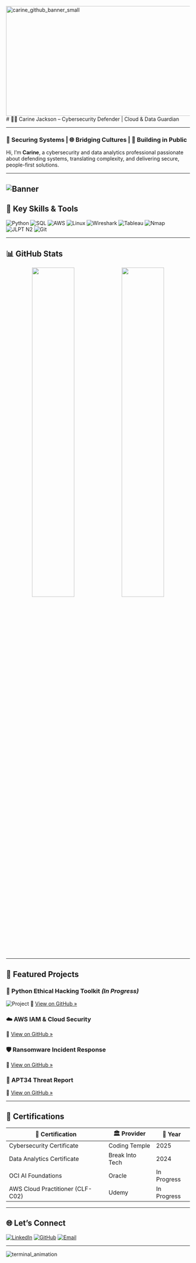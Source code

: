 <img width="800" height="300" alt="carine_github_banner_small" src="https://github.com/user-attachments/assets/070d50de-9137-4785-806a-451c72ca0975" />
# 👩‍💻 Carine Jackson – Cybersecurity Defender | Cloud & Data Guardian

---

### 🔐 Securing Systems | 🌐 Bridging Cultures | 🧠 Building in Public

Hi, I’m **Carine**, a cybersecurity and data analytics professional passionate about defending systems, translating complexity, and delivering secure, people-first solutions.

---
![Banner](assets/carine_github_banner.png)
---
## 🧩 Key Skills & Tools

![Python](https://img.shields.io/badge/-Python-blue?logo=python)
![SQL](https://img.shields.io/badge/-SQL-lightgray?logo=postgresql)
![AWS](https://img.shields.io/badge/-AWS-orange?logo=amazon-aws)
![Linux](https://img.shields.io/badge/-Linux-black?logo=linux)
![Wireshark](https://img.shields.io/badge/-Wireshark-darkblue?logo=wireshark)
![Tableau](https://img.shields.io/badge/-Tableau-purple?logo=tableau)
![Nmap](https://img.shields.io/badge/-Nmap-black?logo=gnu-bash)
![JLPT N2](https://img.shields.io/badge/-JLPT%20N2-in%20progress-green)
![Git](https://img.shields.io/badge/-Git-F05032?logo=git)

---

## 📊 GitHub Stats

<p align="center">
  <img width="48%" src="https://github-readme-stats.vercel.app/api?username=CarineJackson1&show_icons=true&theme=radical" />
  <img width="48%" src="https://github-readme-stats.vercel.app/api/top-langs/?username=CarineJackson1&layout=compact&theme=radical" />
</p>

---

## 🚀 Featured Projects

### 🧠 Python Ethical Hacking Toolkit *(In Progress)*
![Project](https://img.shields.io/badge/-Red%20Team%20Tools-8a2be2?logo=python)
🔗 [View on GitHub »](https://github.com/CarineJackson1/python-ethical-hacking-projects)

### ☁️ AWS IAM & Cloud Security  
🔗 [View on GitHub »](https://github.com/CarineJackson1/aws-cloud-practitioner-clf-c02)

### 🛡️ Ransomware Incident Response  
🔗 [View on GitHub »](https://github.com/CarineJackson1/shields-up-cybersecurity-response)

### 🎯 APT34 Threat Report  
🔗 [View on GitHub »](https://github.com/CarineJackson1/-cybersecurity-incident-investigation-threat-intelligence-reporting)

---

## 🧾 Certifications

| 📜 Certification | 🏛️ Provider | 📅 Year |
|------------------|-------------|--------|
| Cybersecurity Certificate | Coding Temple | 2025 |
| Data Analytics Certificate | Break Into Tech | 2024 |
| OCI AI Foundations | Oracle | In Progress |
| AWS Cloud Practitioner (CLF-C02) | Udemy | In Progress |

---

## 🌐 Let’s Connect

[![LinkedIn](https://img.shields.io/badge/-LinkedIn-0077B5?logo=linkedin&style=flat)](https://linkedin.com/in/carinejackson)
[![GitHub](https://img.shields.io/badge/-GitHub-181717?logo=github)](https://github.com/CarineJackson1)
[![Email](https://img.shields.io/badge/-Email-D14836?logo=gmail)](mailto:carinejackson48@gmail.com)

---
![terminal_animation](https://github.com/user-attachments/assets/1af9e47b-69c6-41a6-afad-67a649a50947)

